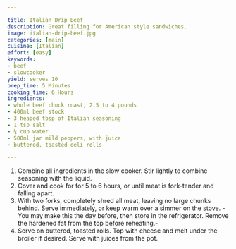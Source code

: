 ```yaml
---

title: Italian Drip Beef
description: Great filling for American style sandwiches.
image: italian-drip-beef.jpg
categories: [main]
cuisine: [Italian]
effort: [easy]
keywords:
- beef
- slowcooker
yield: serves 10
prep_time: 5 Minutes
cooking_time: 6 Hours
ingredients:
- whole beef chuck roast, 2.5 to 4 pounds
- 400ml beef stock
- 3 heaped tbsp of Italian seasoning
- 1 tsp salt
- ¼ cup water
- 500ml jar mild peppers, with juice
- buttered, toasted deli rolls

---
```




1. Combine all ingredients in the slow cooker. Stir lightly to combine seasoning with the liquid.
2. Cover and cook for for 5 to 6 hours, or until meat is fork-tender and falling apart.
3. With two forks, completely shred all meat, leaving no large chunks behind. Serve immediately, or keep warm over a simmer on the stove. -You may make this the day before, then store in the refrigerator. Remove the hardened fat from the top before reheating.-
5. Serve on buttered, toasted rolls. Top with cheese and melt under the broiler if desired. Serve with juices from the pot.
